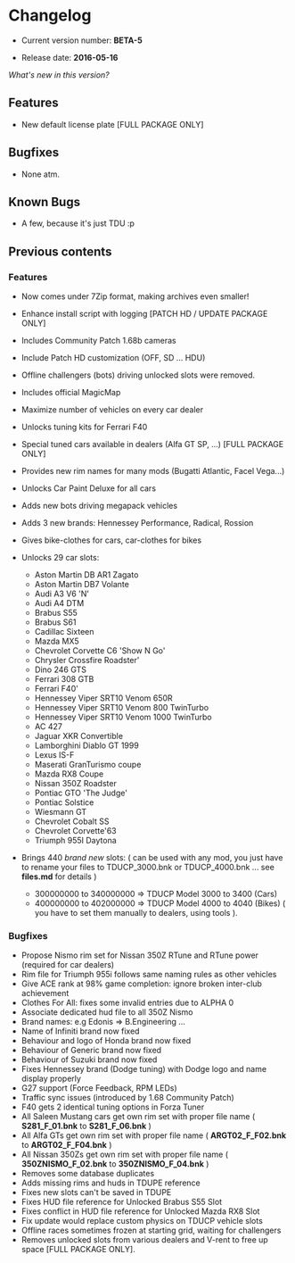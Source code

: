# Changelog

- Current version number: **BETA-5**

- Release date: **2016-05-16**

*What's new in this version?*


## Features

- New default license plate [FULL PACKAGE ONLY] 


      
## Bugfixes

- None atm.



## Known Bugs

- A few, because it's just TDU :p 



## Previous contents

### Features

- Now comes under 7Zip format, making archives even smaller!
- Enhance install script with logging [PATCH HD / UPDATE PACKAGE ONLY]
- Includes Community Patch 1.68b cameras
- Include Patch HD customization (OFF, SD ... HDU)
- Offline challengers (bots) driving unlocked slots were removed.
- Includes official MagicMap
- Maximize number of vehicles on every car dealer
- Unlocks tuning kits for Ferrari F40
- Special tuned cars available in dealers (Alfa GT SP, ...) [FULL PACKAGE ONLY]
- Provides new rim names for many mods (Bugatti Atlantic, Facel Vega...)
- Unlocks Car Paint Deluxe for all cars
- Adds new bots driving megapack vehicles
- Adds 3 new brands: Hennessey Performance, Radical, Rossion
- Gives bike-clothes for cars, car-clothes for bikes
- Unlocks 29 car slots:
    - Aston Martin DB AR1 Zagato
    - Aston Martin DB7 Volante
    - Audi A3 V6 'N'
    - Audi A4 DTM
    - Brabus S55
    - Brabus S61
    - Cadillac Sixteen
    - Mazda MX5
    - Chevrolet Corvette C6 'Show N Go'
    - Chrysler Crossfire Roadster'
    - Dino 246 GTS
    - Ferrari 308 GTB
    - Ferrari F40'
    - Hennessey Viper SRT10 Venom 650R
    - Hennessey Viper SRT10 Venom 800 TwinTurbo
    - Hennessey Viper SRT10 Venom 1000 TwinTurbo 
    - AC 427
    - Jaguar XKR Convertible
    - Lamborghini Diablo GT 1999
    - Lexus IS-F
    - Maserati GranTurismo coupe
    - Mazda RX8 Coupe
    - Nissan 350Z Roadster
    - Pontiac GTO 'The Judge'
    - Pontiac Solstice
    - Wiesmann GT
    - Chevrolet Cobalt SS
    - Chevrolet Corvette'63
    - Triumph 955I Daytona

- Brings 440 *brand new* slots:
( can be used with any mod, you just have to rename your files to TDUCP_3000.bnk or TDUCP_4000.bnk ... see **files.md** for details )
    - 300000000 to 340000000 => TDUCP Model 3000 to 3400 (Cars)
    - 400000000 to 402000000 => TDUCP Model 4000 to 4040 (Bikes)
( you have to set them manually to dealers, using tools ).   



### Bugfixes

- Propose Nismo rim set for Nissan 350Z RTune and RTune power (required for car dealers)
- Rim file for Triumph 955i follows same naming rules as other vehicles
- Give ACE rank at 98% game completion: ignore broken inter-club achievement
- Clothes For All: fixes some invalid entries due to ALPHA 0
- Associate dedicated hud file to all 350Z Nismo
- Brand names: e.g Edonis => B.Engineering ...
- Name of Infiniti brand now fixed
- Behaviour and logo of Honda brand now fixed
- Behaviour of Generic brand now fixed
- Behaviour of Suzuki brand now fixed
- Fixes Hennessey brand (Dodge tuning) with Dodge logo and name display properly
- G27 support (Force Feedback, RPM LEDs)
- Traffic sync issues (introduced by 1.68 Community Patch) 
- F40 gets 2 identical tuning options in Forza Tuner
- All Saleen Mustang cars get own rim set with proper file name ( **S281_F_01.bnk** to **S281_F_06.bnk** )
- All Alfa GTs get own rim set with proper file name ( **ARGT02_F_F02.bnk** to **ARGT02_F_F04.bnk** )
- All Nissan 350Zs get own rim set with proper file name ( **350ZNISMO_F_02.bnk** to **350ZNISMO_F_04.bnk** )
- Removes some database duplicates
- Adds missing rims and huds in TDUPE reference
- Fixes new slots can't be saved in TDUPE
- Fixes HUD file reference for Unlocked Brabus S55 Slot
- Fixes conflict in HUD file reference for Unlocked Mazda RX8 Slot
- Fix update would replace custom physics on TDUCP vehicle slots
- Offline races sometimes frozen at starting grid, waiting for challengers
- Removes unlocked slots from various dealers and V-rent to free up space [FULL PACKAGE ONLY].
